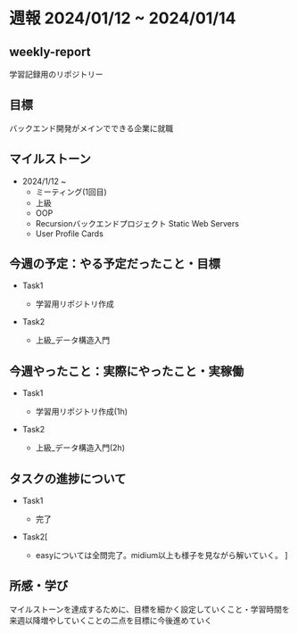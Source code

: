 # 週報 2024/01/12 ~ 2024/01/14

## weekly-report
学習記録用のリポジトリー

## 目標
バックエンド開発がメインでできる企業に就職

## マイルストーン
- 2024/1/12 ~
    - ミーティング(1回目)
    - 上級
    - OOP
    - Recursionバックエンドプロジェクト Static Web Servers
    - User Profile Cards

## 今週の予定：やる予定だったこと・目標
- Task1
    - 学習用リポジトリ作成

- Task2
    - 上級_データ構造入門

## 今週やったこと：実際にやったこと・実稼働
- Task1
    - 学習用リポジトリ作成(1h)

- Task2
    - 上級_データ構造入門(2h)

## タスクの進捗について
- Task1
    - 完了

- Task2[
    - easyについては全問完了。midium以上も様子を見ながら解いていく。
]

## 所感・学び
マイルストーンを達成するために、目標を細かく設定していくこと・学習時間を来週以降増やしていくことの二点を目標に今後進めていく